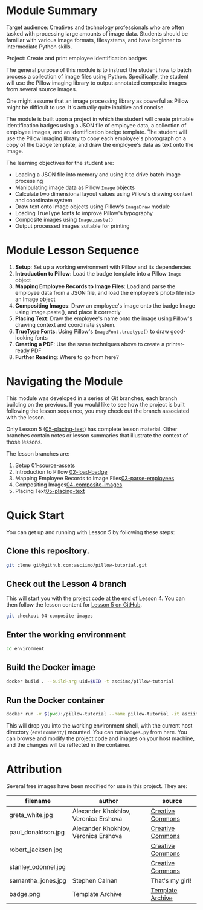Module Summary
===

Target audience: Creatives and technology professionals who are often tasked
with processing large amounts of image data. Students should be familiar with various
image formats, filesystems, and have beginner to intermediate Python skills.

Project: Create and print employee identification badges

The general purpose of this module is to instruct the student how to batch process
a collection of image files using Python. Specifically, the student will use the
Pillow imaging library to output annotated composite images from several source images.

One might assume that an image processing library as powerful as Pillow might be
difficult to use. It's actually quite intuitive and concise.

The module is built upon a project in which the student will create printable
identification badges using a JSON file of employee data, a collection of employee
images, and an identification badge template. The student will use the Pillow imaging
library to copy each employee's photograph on a copy of the badge template, and
draw the employee's data as text onto the image.

The learning objectives for the student are:
  - Loading a JSON file into memory and using it to drive batch image processing
  - Manipulating image data as Pillow `Image` objects
  - Calculate two dimensional layout values using Pillow's drawing context and coordinate system
  - Draw text onto Image objects using Pillow's `ImageDraw` module 
  - Loading TrueType fonts to improve Pillow's typography
  - Composite images using `Image.paste()`
  - Output processed images suitable for printing

Module Lesson Sequence
===
1. **Setup**: Set up a working environment with Pillow and its dependencies
2. **Introduction to Pillow**: Load the badge template into a Pillow `Image` object
3. **Mapping Employee Records to Image Files**: Load and parse the employee data 
   from a JSON file, and load the employee's photo file into an Image object
4. **Compositing Images**: Draw an employee's image onto the badge Image using Image.paste(), and
   place it correctly
5. **Placing Text**: Draw the employee's name onto the image using Pillow's
   drawing context and coordinate system.
6. **TrueType Fonts**: Using Pillow's `ImageFont.truetype()` to draw good-looking fonts 
7. **Creating a PDF**: Use the same techniques above to create a printer-ready PDF
8. **Further Reading**: Where to go from here?

Navigating the Module
===
This module was developed in a series of Git branches, each branch building on
the previous. If you would like to see how the project is built following the
lesson sequence, you may check out the branch associated with the lesson.

Only Lesson 5 ([05-placing-text](https://github.com/asciimo/pillow-tutorial/tree/05-placing-text))
has complete lesson material. Other branches contain notes or lesson summaries
that illustrate the context of those lessons.

The lesson branches are:

1. Setup [01-source-assets](https://github.com/asciimo/pillow-tutorial/tree/01-source-assets)
2. Introduction to Pillow [02-load-badge](https://github.com/asciimo/pillow-tutorial/tree/02-load-badge)
3. Mapping Employee Records to Image Files[03-parse-employees](https://github.com/asciimo/pillow-tutorial/tree/03-parse-employees)
4. Compositing Images[04-composite-images](https://github.com/asciimo/pillow-tutorial/tree/04-composite-images)
5. Placing Text[05-placing-text](https://github.com/asciimo/pillow-tutorial/tree/05-placing-text)

Quick Start
===
You can get up and running with Lesson 5 by following these steps:

Clone this repository.
---

```bash
git clone git@github.com:asciimo/pillow-tutorial.git
```

Check out the Lesson 4 branch
---

This will start you with the project code at the end of Lesson 4. You can then
follow the lesson content for [Lesson 5 on GitHub](https://github.com/asciimo/pillow-tutorial/tree/05-placing-text/lessons/05-placing-text.md). 

```bash
git checkout 04-composite-images
```

Enter the working environment
---

```bash
cd environment
```

Build the Docker image
---

```bash
docker build . --build-arg uid=$UID -t asciimo/pillow-tutorial
```
Run the Docker container
---

```bash
docker run -v $(pwd):/pillow-tutorial --name pillow-tutorial -it asciimo/pillow-tutorial /bin/sh
```

This will drop you into the working environment shell, with the current host
directory (`environment/`) mounted. You can run `badges.py` from here. You can
browse and modify the project code and images on your host machine, and the
changes will be reflected in the container.

Attribution
===
Several free images have been modified for use in this project. They are:

| filename            | author                         | source                                                                                               |
| ---                 | ---                                  | ---                                                                                                  |
| greta_white.jpg     | Alexander Khokhlov, Veronica Ershova | [Creative Commons](https://ccsearch.creativecommons.org/photos/11f2758a-0084-4333-8581-a54914fa0de4) |
| paul_donaldson.jpg  | Alexander Khokhlov, Veronica Ershova | [Creative Commons](https://ccsearch.creativecommons.org/photos/cab91603-e825-4d8c-b6d8-3bdb29d0228e) |
| robert_jackson.jpg  |                                      | [Creative Commons](https://ccsearch.creativecommons.org/photos/3474484f-f75c-45bd-85f7-0efa8678bc1a) |
| stanley_odonnel.jpg |                                      | [Creative Commons](https://ccsearch.creativecommons.org/photos/78081f76-d2e8-492a-b37f-4a8f5a64eba8) |
| samantha_jones.jpg  | Stephen Calnan                       | That's my girl!                                                                                      |
| badge.png           | Template Archive                     | [Template Archive](https://templatearchive.com/id-badge-cards/)                                      |
